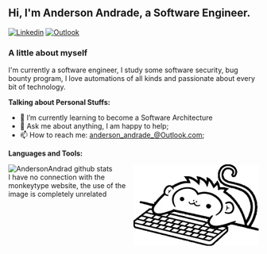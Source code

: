 <!-- Your title -->

## Hi, I'm Anderson Andrade, a Software Engineer.

[![Linkedin](https://img.shields.io/badge/-LinkedIn-blue?style=flat&logo=Linkedin&logoColor=white)](https://www.linkedin.com/in/andersonandrad/)
[![Outlook](https://img.shields.io/badge/-Outlook-blue?style=flat&logo=Gmail&logoColor=black)](mailto:Anderson_Andrade_@Outlook.com)

<!--About you title-->

### A little about myself

<!--About you text-->

I'm currently a software engineer, I study some software security, bug bounty program, I love automations of all kinds and passionate about every bit of technology.

<!-- Talking about you -->

**Talking about Personal Stuffs:**

<!-- Any image aligned to the right. Beware the width -->
<!-- <img width="55%" align="right" alt="Github" src="https://raw.githubusercontent.com/AndersonAndrad/AndersonAndrad/a9a4e129d35c9c63ebdada2713fbf6c0d7960b52/images/centerimage.svg" /> -->

- 🌱 I’m currently learning to become a Software Architecture
- 💬 Ask me about anything, I am happy to help;
- 📫 How to reach me: anderson_andrade_@Outlook.com;

**Languages and Tools:**

<!-- Your github readme stats
You can use this api: https://github.com/anuraghazra/github-readme-stats
-->

<a href="https://github.com/AndersonAndrad">
  <img width="50%" align="left" alt="AndersonAndrad github stats" src="https://github-readme-stats.vercel.app/api?username=AndersonAndrad&show_icons=true&hide_border=true&theme=dark" />
</a>

<a href="https://monkeytype.com/">
  <img width="50%"  align="right"  alt="MonkeyType" src="https://raw.githubusercontent.com/AndersonAndrad/AndersonAndrad/master/images/monkeytype.gif"/>
</a>

<br/>

<span>
I have no connection with the monkeytype website, the use of the image is completely unrelated</span>
